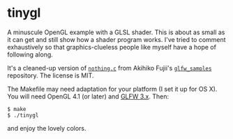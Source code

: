 tinygl
======

A minuscule OpenGL example with a GLSL shader. This is about as small as it can get and still show how a shader program works. I've tried to comment exhaustively so that graphics-clueless people like myself have a hope of following along.

It's a cleaned-up version of [`nothing.c`][nothing.c] from Akihiko Fujii's [`glfw_samples`][glfw_samples] repository. The license is MIT.

The Makefile may need adaptation for your platform (I set it up for OS X). You will need OpenGL 4.1 (or later) and [GLFW 3.x][glfw]. Then:

    $ make
    $ ./tinygl

and enjoy the lovely colors.

[nothing.c]: https://github.com/akihiko-fujii/glfw_samples/blob/master/src/basic/nothing.c
[glfw_samples]: https://github.com/akihiko-fujii/glfw_samples
[glfw]: http://www.glfw.org
